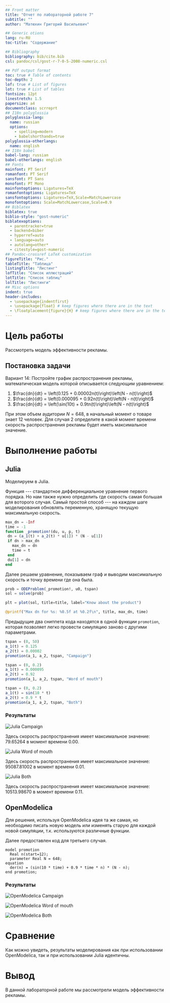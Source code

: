 ```yaml
---
## Front matter
title: "Отчет по лабораторной работе 7"
subtitle: ""
author: "Матюхин Григорий Васильевич"

## Generic otions
lang: ru-RU
toc-title: "Содержание"

## Bibliography
bibliography: bib/cite.bib
csl: pandoc/csl/gost-r-7-0-5-2008-numeric.csl

## Pdf output format
toc: true # Table of contents
toc-depth: 2
lof: true # List of figures
lot: true # List of tables
fontsize: 12pt
linestretch: 1.5
papersize: a4
documentclass: scrreprt
## I18n polyglossia
polyglossia-lang:
  name: russian
  options:
	- spelling=modern
	- babelshorthands=true
polyglossia-otherlangs:
  name: english
## I18n babel
babel-lang: russian
babel-otherlangs: english
## Fonts
mainfont: PT Serif
romanfont: PT Serif
sansfont: PT Sans
monofont: PT Mono
mainfontoptions: Ligatures=TeX
romanfontoptions: Ligatures=TeX
sansfontoptions: Ligatures=TeX,Scale=MatchLowercase
monofontoptions: Scale=MatchLowercase,Scale=0.9
## Biblatex
biblatex: true
biblio-style: "gost-numeric"
biblatexoptions:
  - parentracker=true
  - backend=biber
  - hyperref=auto
  - language=auto
  - autolang=other*
  - citestyle=gost-numeric
## Pandoc-crossref LaTeX customization
figureTitle: "Рис."
tableTitle: "Таблица"
listingTitle: "Листинг"
lofTitle: "Список иллюстраций"
lotTitle: "Список таблиц"
lolTitle: "Листинги"
## Misc options
indent: true
header-includes:
  - \usepackage{indentfirst}
  - \usepackage{float} # keep figures where there are in the text
  - \floatplacement{figure}{H} # keep figures where there are in the text
---
```


# Цель работы

Рассмотреть модель эффективности рекламы.

## Постановка задачи

Вариант 14:
Постройте график распространения рекламы, математическая модель которой описывается следующим уравнением:

1. $\frac{dn}{dt} = \left(0.125 + 0.00002n(t)\right)\left(N - n(t)\right)$
1. $\frac{dn}{dt} = \left(0.000095 + 0.92n(t)\right)\left(N - n(t)\right)$
1. $\frac{dn}{dt} = \left(\sin(10t) + 0.9tn(t)\right)\left(N - n(t)\right)$

При этом объем аудитории $N = 648$, в начальный момент о товаре знает 12 человек. Для случая 2 определите в какой момент времени скорость распространения рекламы будет иметь максимальное значение.

# Выполнение работы

## Julia

Моделируем в Julia. 

Функция --- стандартное дифференциальное уравнение первого порядка. Но нам также нужно определить где скорость самая большая для воторого случая. Самый простой способ --- на каждом шаге моделирования обновлять переменную, хранящую текущую максимальную скорость.

```julia
max_dn = -Inf
time = -1
function _promotion!(du, u, p, t)
 dn = (a_1(t) + a_2(t) * u[1]) * (N - u[1])
 if dn > max_dn
   max_dn = dn
   time = t
 end
 du[1] = dn
end
```

Далее решаем уравнение, показываем граф и выводим максимальную скорость и точку времени где она была.

```julia
prob = ODEProblem(_promotion!, u0, tspan)
sol = solve(prob)

plt = plot(sol, title=title, label="Know about the product")

@printf("Max dn for %s: %0.5f at %0.2f\n", title, max_dn, time)
```

Предыдущие два сниппета кода находятся в одной функции `promotion`, которая позволяет легко провести симуляцию заново с другими параметрами.

```julia
tspan = (0, 50)
a_1(t) = 0.125
a_2(t) = 0.00002
promotion(a_1, a_2, tspan, "Campaign")

tspan = (0, 0.2)
a_1(t) = 0.000095
a_2(t) = 0.92
promotion(a_1, a_2, tspan, "Word of mouth")

tspan = (0, 0.2)
a_1(t) = sin(10 * t)
a_2(t) = 0.9 * t
promotion(a_1, a_2, tspan, "Both")
```

### Результаты

![Julia Campaign](../images/campaign.jl.png)

Здесь скорость распространения имеет максимальное значение: 79.65264 в момент времени 0.00.

![Julia Word of mouth](../images/word_of_mouth.jl.png)

Здесь скорость распространения имеет максимальное значение: 95087.81002 в момент времени 0.01.

![Julia Both](../images/both.jl.png)

Здесь скорость распространения имеет максимальное значение: 10513.98670 в момент времени 0.11.

## OpenModelica

Для решения, используя OpenModelica идея та же самая, но необходимо писать новую модель или изменять старую для каждой новой симуляции, т.к. используются различные функции.

Далее предоставлен код для третьего случая.

```
model promotion
  Real n(start=12);
  parameter Real N = 648;
equation
  der(n) = (sin(10 * time) + 0.9 * time * n) * (N - n);
end promotion;
```

### Результаты

![OpenModelica Campaign](../images/campaign.mo.png)

![OpenModelica Word of mouth](../images/word_of_mouth.mo.png)

![OpenModelica Both](../images/both.mo.png)

# Сравнение

Как можно увидеть, результаты моделирования как при использовании OpenModelica, так и при использовании Julia идентичны.

# Вывод

В данной лабораторной работе мы рассмотрели модель эффективности рекламы.
